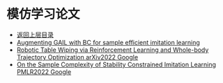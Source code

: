 # 模仿学习论文

* [返回上层目录](../imatation-learning.md)
* [Augmenting GAIL with BC for sample efficient imitation learning](BC+GAIL/Augmenting-GAIL-with-BC-for-sample-effici.md)
* [Robotic Table Wiping via Reinforcement Learning and Whole-body Trajectory Optimization arXiv2022 Google](robotic-table-wiping/Robotic-Table-Wiping.md)
* [On the Sample Complexity of Stability Constrained Imitation Learning PMLR2022 Google](sample-complexity/On-the-Sample-Complexity-of-Stability-Constrained-Imitation-Learning.md)

